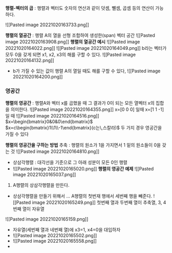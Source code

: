 __행렬-벡터의 곱__ : 행렬과 벡터도 숫자의 연산과 같이 덧셈, 뺄셈, 곱셈 등의 연산이 가능하다.

![[Pasted image 20221020163733.png]]

__행렬의 열공간__ : 행렬 A의 열을 선형 조합하여 생성한(span) 벡터 공간
![[Pasted image 20221020163908.png]]
__행렬의 열공간 예시__
![[Pasted image 20221020164022.png]]
![[Pasted image 20221020164049.png]]
b라는 벡터가 모두 0을 갖게 되면 x1, x2, x3의 해를 구할 수 있다.
![[Pasted image 20221020164132.png]]
- b가 가질 수 있는 값이 행렬 A의 열일 때도 해를 구할 수 있다,
![[Pasted image 20221020164200.png]]

### 영공간
__행렬의 영공간__ : 행렬A와 벡터 x를 곱했을 때 그 결과가 0이 되는 모든 열벡터 x의 집합을 의미한다.
![[Pasted image 20221020164355.png]]
x=[0 0 0] 일때
x=[1 1 -1] 일 때
![[Pasted image 20221020164516.png]]
$x=\begin{bmatrix}0&0&0\end{bmatrix}$
$x=c\begin{bmatrix}1\\1\\-1\end{bmatrix}(c는\,스칼라)$ 두 가지 경우 영공간을 가질 수 있다

__행렬의 영공간을 구하는 방법__
추축 : 행렬의 원소가 1을 가지면서 1 밑의 원소들이 0을 갖는 것
![[Pasted image 20221020164810.png]]
- 상삼각행렬 : 대각선을 기준으로 그 아래 성분이 모든 0인 행렬
- ![[Pasted image 20221020165020.png]]
__행렬의 영공간 예제__
![[Pasted image 20221020165037.png]]
1. A행렬의 상삼각행렬을 만든다.
- 상삼각행렬을 만들기 위해서 ... A행렬의 첫번재 행에서 세번째 행을 빼준다.
![[Pasted image 20221020165249.png]]
첫번째 열과 두번째 열이 추축열, 3, 4번째 열이 자유열


![[Pasted image 20221020165159.png]]
- 자유열(세번째 열과 네번째 열)에 x3=1, x4=0을 대입하자
- ![[Pasted image 20221020165502.png]]
- ![[Pasted image 20221020165558.png]]
- 